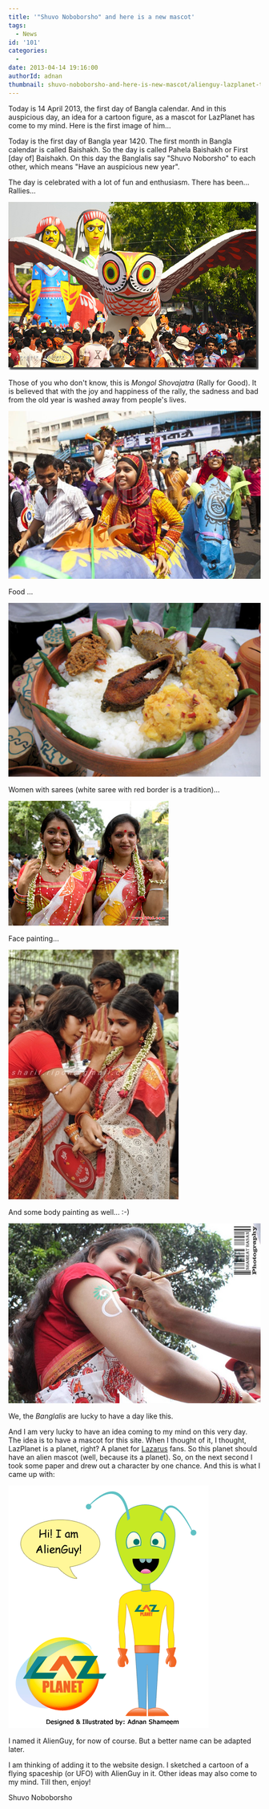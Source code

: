 ```yaml
---
title: '"Shuvo Noboborsho" and here is a new mascot'
tags:
  - News
id: '101'
categories:
  - 
date: 2013-04-14 19:16:00
authorId: adnan
thumbnail: shuvo-noboborsho-and-here-is-new-mascot/alienguy-lazplanet-teaser.gif
---
```


Today is 14 April 2013, the first day of Bangla calendar. And in this auspicious day, an idea for a cartoon figure, as a mascot for LazPlanet has come to my mind. Here is the first image of him...
<!-- more -->
  
  
  
Today is the first day of Bangla year 1420. The first month in Bangla calendar is called Baishakh. So the day is called Pahela Baishakh or First \[day of\] Baishakh. On this day the Banglalis say "Shuvo Noborsho" to each other, which means "Have an auspicious new year".  
  
The day is celebrated with a lot of fun and enthusiasm. There has been...  
Rallies...  

![](shuvo-noboborsho-and-here-is-new-mascot/2413161564_83229d11ff.jpg)

  
Those of you who don't know, this is _Mongol Shovajatra_ (Rally for Good). It is believed that with the joy and happiness of the rally, the sadness and bad from the old year is washed away from people's lives.  
  

![](shuvo-noboborsho-and-here-is-new-mascot/1956814.jpg)

Food ...  

![](shuvo-noboborsho-and-here-is-new-mascot/may08-bangla-food.jpg)

  
Women with sarees (white saree with red border is a tradition)...  

![](shuvo-noboborsho-and-here-is-new-mascot/Pohela+Boishakh+(7).jpg)

  
Face painting...  

![](shuvo-noboborsho-and-here-is-new-mascot/bs.jpg)

And some body painting as well... :-)  

![](shuvo-noboborsho-and-here-is-new-mascot/4525345993_429a4536da_z.jpg)

  
We, the _Banglalis_ are lucky to have a day like this.  
  
And I am very lucky to have an idea coming to my mind on this very day. The idea is to have a mascot for this site. When I thought of it, I thought, LazPlanet is a planet, right? A planet for [Lazarus](http://www.lazarus.freepascal.org/) fans. So this planet should have an alien mascot (well, because its a planet). So, on the next second I took some paper and drew out a character by one chance. And this is what I came up with:  
  

![LazPlanet mascot Mr. AlienGuy](shuvo-noboborsho-and-here-is-new-mascot/lazplanet-mascot-design-1-a.gif "LazPlanet mascot Mr. AlienGuy")

  
I named it AlienGuy, for now of course. But a better name can be adapted later.  
  
I am thinking of adding it to the website design. I sketched a cartoon of a flying spaceship (or UFO) with AlienGuy in it. Other ideas may also come to my mind. Till then, enjoy!  
  
Shuvo Noboborsho